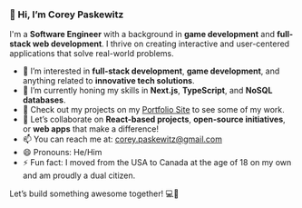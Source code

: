 ### 👋 Hi, I’m Corey Paskewitz

I'm a **Software Engineer** with a background in **game development** and **full-stack web development**. I thrive on creating interactive and user-centered applications that solve real-world problems.

- 👀 I’m interested in **full-stack development**, **game development**, and anything related to **innovative tech solutions**.
- 🌱 I’m currently honing my skills in **Next.js**, **TypeScript**, and **NoSQL databases**.
- 💼 Check out my projects on my [Portfolio Site](https://www.cpaskewitz.com/) to see some of my work.
- 💬 Let’s collaborate on **React-based projects**, **open-source initiatives**, or **web apps** that make a difference!
- 📫 You can reach me at: [corey.paskewitz@gmail.com](mailto:corey.paskewitz@gmail.com)
- 😄 Pronouns: He/Him
- ⚡ Fun fact: I moved from the USA to Canada at the age of 18 on my own and am proudly a dual citizen.

Let’s build something awesome together! 💻🚀

<!---
CPaskewitz/CPaskewitz is a ✨ special ✨ repository because its `README.md` (this file) appears on your GitHub profile.
You can click the Preview link to take a look at your changes.
--->
